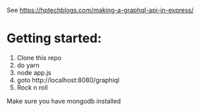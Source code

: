 See https://hptechblogs.com/making-a-graphql-api-in-express/

# Getting started:
1. Clone this repo
2. do yarn
3. node app.js
4. goto http://localhost:8080/graphiql
5. Rock n roll


Make sure you have mongodb installed